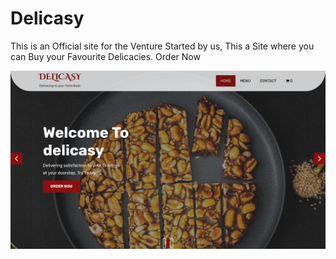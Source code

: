 # Delicasy
This is an Official site for the Venture Started by us, This a Site where you can Buy your Favourite Delicacies. Order Now

![Delicasy](/images/delicasy.png)
